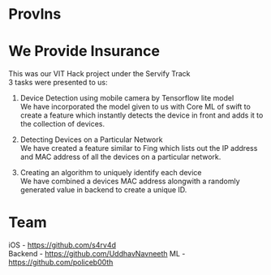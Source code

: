 # ProvIns
# We Provide Insurance  
This was our VIT Hack project under the Servify Track  
3 tasks were presented to us:  

1. Device Detection using mobile camera by Tensorflow lite model  
We have incorporated the model given to us with Core ML of swift to create a feature which instantly detects the device in front and adds it to the collection of devices.  

2. Detecting Devices on a Particular Network  
We have created a feature similar to Fing which lists out the IP address and MAC address of all the devices on a particular network.  

3. Creating an algorithm to uniquely identify each device  
We have combined a devices MAC address alongwith a randomly generated value in backend to create a unique ID.

# Team
iOS - https://github.com/s4rv4d   
Backend - https://github.com/UddhavNavneeth
ML - https://github.com/policeb00th

